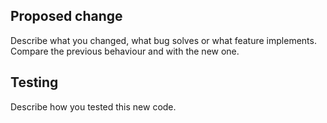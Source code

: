 <!--
  Try to keep your PR bounded to the problem you are trying to solve. Avoid changing files or code not related to this PR. If you think that more changes are needed but are not strictly related to this PR create a different one.
-->


## Proposed change

Describe what you changed, what bug solves or what feature implements. Compare the previous behaviour and with the new one.

## Testing

Describe how you tested this new code.
